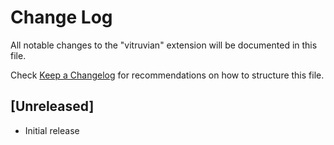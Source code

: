 # Change Log

All notable changes to the "vitruvian" extension will be documented in this file.

Check [Keep a Changelog](http://keepachangelog.com/) for recommendations on how to structure this file.

## [Unreleased]

- Initial release

